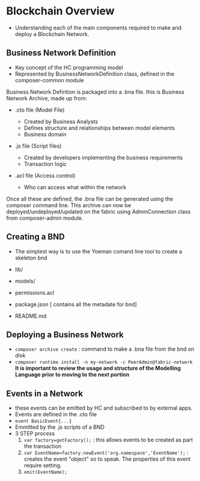 # Blockchain Overview
- Understanding each of the main components required to make and deploy a Blockchain Network.

## Business Network Definition
- Key concept of the HC programming model
- Represented by BusinessNetworkDefinition class, defined in the composer-common module

Business Network Defintion is packaged into a .bna file. this is Business Network Archive, made up from:

- .cto file (Model File)
	- Created by Business Analysts
	- Defines structure and relationships between model elements
	- Business domain

- .js file (Script files)
	- Created by developers implementing the business requirements
	- Transaction logic

- .acl file (Access control)
	- Who can access what within the network

Once all these are defined, the .bna file can be generated using the composer command line. This archive can now be deployed/undeployed/updated on the fabric using AdminConnection class from composer-admin module.


## Creating a BND
- The simplest way is to use the Yoeman comand line tool to create a skeleton bnd

- lib/
- models/
- permissions.acl
- package.json [  contains all the metadate for bnd]
- README.md

## Deploying a Business Network

- `composer archive create` : command to make a .bna file from the bnd on disk
- `composer runtime install -n my-network -c PeerAdmin@fabric-network` 
**It is important to review the usage and structure of the Modelling Language prior to moving to the next portion**

## Events in a Network

- these events can be emitted by HC and subscribed to by external apps. 
- Events are defined in the .cto file
- `event BasicEvent{...}`
- Emmitted by the .js scripts of a BND
- 3 STEP process
	1. `var factory=getFactory();` : this allows events to be created as part the transaction
	2. `var EventName=factory.newEvent('org.namespace','EventName');` : creates the event "object" so to speak. The properties of this event require setting.
	3. `emit(EventName);`